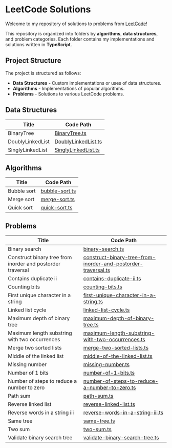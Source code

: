 # LeetCode Solutions

Welcome to my repository of solutions to problems from [LeetCode](https://leetcode.com)!

This repository is organized into folders by **algorithms**, **data structures**, and problem categories. Each folder contains my implementations and solutions written in **TypeScript**.

## Project Structure

The project is structured as follows:

- **Data Structures** - Custom implementations or uses of data structures.
- **Algorithms** - Implementations of popular algorithms.
- **Problems** - Solutions to various LeetCode problems.

## Data Structures

|            Title            |          Code Path          |
|-----------------------------|-----------------------------|
| BinaryTree | [BinaryTree.ts](src/data-structures/BinaryTree.ts) |
| DoublyLinkedList | [DoublyLinkedList.ts](src/data-structures/DoublyLinkedList.ts) |
| SinglyLinkedList | [SinglyLinkedList.ts](src/data-structures/SinglyLinkedList.ts) |


## Algorithms

|            Title            |          Code Path          |
|-----------------------------|-----------------------------|
| Bubble sort | [bubble-sort.ts](src/algorithms/bubble-sort.ts) |
| Merge sort | [merge-sort.ts](src/algorithms/merge-sort.ts) |
| Quick sort | [quick-sort.ts](src/algorithms/quick-sort.ts) |


## Problems

|            Title            |          Code Path          |
|-----------------------------|-----------------------------|
| Binary search | [binary-search.ts](src/problems/binary-search.ts) |
| Construct binary tree from inorder and postorder traversal | [construct-binary-tree-from-inorder-and-postorder-traversal.ts](src/problems/construct-binary-tree-from-inorder-and-postorder-traversal.ts) |
| Contains duplicate ii | [contains-duplicate-ii.ts](src/problems/contains-duplicate-ii.ts) |
| Counting bits | [counting-bits.ts](src/problems/counting-bits.ts) |
| First unique character in a string | [first-unique-character-in-a-string.ts](src/problems/first-unique-character-in-a-string.ts) |
| Linked list cycle | [linked-list-cycle.ts](src/problems/linked-list-cycle.ts) |
| Maximum depth of binary tree | [maximum-depth-of-binary-tree.ts](src/problems/maximum-depth-of-binary-tree.ts) |
| Maximum length substring with two occurrences | [maximum-length-substring-with-two-occurrences.ts](src/problems/maximum-length-substring-with-two-occurrences.ts) |
| Merge two sorted lists | [merge-two-sorted-lists.ts](src/problems/merge-two-sorted-lists.ts) |
| Middle of the linked list | [middle-of-the-linked-list.ts](src/problems/middle-of-the-linked-list.ts) |
| Missing number | [missing-number.ts](src/problems/missing-number.ts) |
| Number of 1 bits | [number-of-1-bits.ts](src/problems/number-of-1-bits.ts) |
| Number of steps to reduce a number to zero | [number-of-steps-to-reduce-a-number-to-zero.ts](src/problems/number-of-steps-to-reduce-a-number-to-zero.ts) |
| Path sum | [path-sum.ts](src/problems/path-sum.ts) |
| Reverse linked list | [reverse-linked-list.ts](src/problems/reverse-linked-list.ts) |
| Reverse words in a string iii | [reverse-words-in-a-string-iii.ts](src/problems/reverse-words-in-a-string-iii.ts) |
| Same tree | [same-tree.ts](src/problems/same-tree.ts) |
| Two sum | [two-sum.ts](src/problems/two-sum.ts) |
| Validate binary search tree | [validate-binary-search-tree.ts](src/problems/validate-binary-search-tree.ts) |